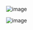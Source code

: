 
![image](https://github.com/BalakumarBalasundaram/DrivingLicense/assets/13875254/9b290459-e069-46a8-a891-d0dc481da213)

![image](https://github.com/BalakumarBalasundaram/DrivingLicense/assets/13875254/de7bdcda-d338-4a0e-8763-4e6a47ce5e0c)

